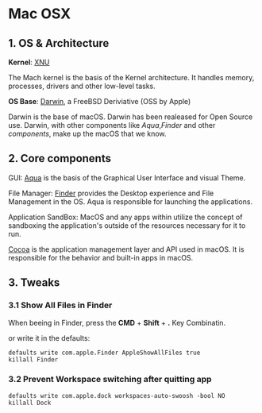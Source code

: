 # Mac OSX

## 1. OS & Architecture

**Kernel**: [XNU](https://github.com/apple/darwin-xnu)

The Mach kernel is the basis of the Kernel architecture.
It handles memory, processes, drivers and other low-level tasks.

**OS Base**: [Darwin](https://github.com/apple/darwin-xnu), a FreeBSD Deriviative (OSS by Apple)

Darwin is the base of macOS. Darwin has been realeased for Open
Source use. Darwin, with other components like *Aqua*,*Finder*
and other *components*, make up the macOS that we know.

## 2. Core components

GUI: [Aqua](https://en.wikipedia.org/wiki/Aqua_(user_interface)#References)
is the basis of the Graphical User Interface and visual Theme.

File Manager: [Finder](https://support.apple.com/en-us/HT201732)
provides the Desktop experience and File Management in the OS. Aqua 
is responsible for launching the applications.

Application SandBox: MacOS and any apps within utilize the concept
of sandboxing the application's outside of the resources necessary for it to run.

[Cocoa](https://developer.apple.com/library/archive/documentation/macOSX/Conceptual/OSX_Technology_Overview/CocoaApplicationLayer/CocoaApplicationLayer.html)
is the application management layer and API used in macOS. It is
responsible for the behavior and built-in apps in macOS.

## 3. Tweaks

### 3.1 Show All Files in Finder

When beeing in Finder, press the **CMD** + **Shift** + **.** Key Combinatin.

or write it in the defaults:
```shell
defaults write com.apple.Finder AppleShowAllFiles true
killall Finder
```

### 3.2 Prevent Workspace switching after quitting app

```shell
defaults write com.apple.dock workspaces-auto-swoosh -bool NO
killall Dock
```

